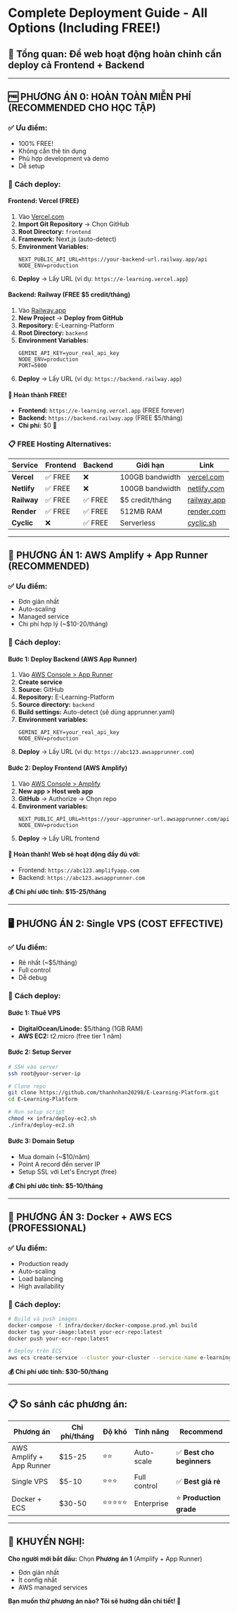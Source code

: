 # Complete Deployment Guide - All Options (Including FREE!)

## 🎯 **Tổng quan:** Để web hoạt động hoàn chỉnh cần deploy cả Frontend + Backend

---

## 🆓 **PHƯƠNG ÁN 0: HOÀN TOÀN MIỄN PHÍ (RECOMMENDED CHO HỌC TẬP)**

### ✅ **Ưu điểm:**
- 100% FREE! 
- Không cần thẻ tín dụng
- Phù hợp development và demo
- Dễ setup

### 🔧 **Cách deploy:**

#### **Frontend: Vercel (FREE)**
1. Vào [Vercel.com](https://vercel.com)
2. **Import Git Repository** → Chọn GitHub
3. **Root Directory:** `frontend`
4. **Framework:** Next.js (auto-detect)
5. **Environment Variables:**
   ```
   NEXT_PUBLIC_API_URL=https://your-backend-url.railway.app/api
   NODE_ENV=production
   ```
6. **Deploy** → Lấy URL (ví dụ: `https://e-learning.vercel.app`)

#### **Backend: Railway (FREE $5 credit/tháng)**
1. Vào [Railway.app](https://railway.app)
2. **New Project** → **Deploy from GitHub**
3. **Repository:** E-Learning-Platform
4. **Root Directory:** `backend`
5. **Environment Variables:**
   ```
   GEMINI_API_KEY=your_real_api_key
   NODE_ENV=production
   PORT=5000
   ```
6. **Deploy** → Lấy URL (ví dụ: `https://backend.railway.app`)

#### **🎉 Hoàn thành FREE!** 
- **Frontend:** `https://e-learning.vercel.app` (FREE forever)
- **Backend:** `https://backend.railway.app` (FREE $5/tháng)
- **Chi phí:** $0 🎉

### 📋 **FREE Hosting Alternatives:**

| Service | Frontend | Backend | Giới hạn | Link |
|---------|----------|---------|----------|------|
| **Vercel** | ✅ FREE | ❌ | 100GB bandwidth | [vercel.com](https://vercel.com) |
| **Netlify** | ✅ FREE | ❌ | 100GB bandwidth | [netlify.com](https://netlify.com) |
| **Railway** | ✅ FREE | ✅ FREE | $5 credit/tháng | [railway.app](https://railway.app) |
| **Render** | ✅ FREE | ✅ FREE | 512MB RAM | [render.com](https://render.com) |
| **Cyclic** | ❌ | ✅ FREE | Serverless | [cyclic.sh](https://cyclic.sh) |

---

## 🚀 **PHƯƠNG ÁN 1: AWS Amplify + App Runner (RECOMMENDED)**

### ✅ **Ưu điểm:**

- Đơn giản nhất
- Auto-scaling
- Managed service
- Chi phí hợp lý (~$10-20/tháng)

### 🔧 **Cách deploy:**

#### **Bước 1: Deploy Backend (AWS App Runner)**

1. Vào [AWS Console > App Runner](https://console.aws.amazon.com/apprunner/)
2. **Create service**
3. **Source:** GitHub
4. **Repository:** E-Learning-Platform
5. **Source directory:** `backend`
6. **Build settings:** Auto-detect (sẽ dùng apprunner.yaml)
7. **Environment variables:**
   ```
   GEMINI_API_KEY=your_real_api_key
   NODE_ENV=production
   ```
8. **Deploy** → Lấy URL (ví dụ: `https://abc123.awsapprunner.com`)

#### **Bước 2: Deploy Frontend (AWS Amplify)**

1. Vào [AWS Console > Amplify](https://console.aws.amazon.com/amplify/)
2. **New app > Host web app**
3. **GitHub** → Authorize → Chọn repo
4. **Environment variables:**
   ```
   NEXT_PUBLIC_API_URL=https://your-apprunner-url.awsapprunner.com/api
   NODE_ENV=production
   ```
5. **Deploy** → Lấy URL frontend

#### **🎉 Hoàn thành!** Web sẽ hoạt động đầy đủ với:

- Frontend: `https://abc123.amplifyapp.com`
- Backend: `https://abc123.awsapprunner.com`

**💰 Chi phí ước tính: $15-25/tháng**

---

## 🖥️ **PHƯƠNG ÁN 2: Single VPS (COST EFFECTIVE)**

### ✅ **Ưu điểm:**

- Rẻ nhất (~$5/tháng)
- Full control
- Dễ debug

### 🔧 **Cách deploy:**

#### **Bước 1: Thuê VPS**

- **DigitalOcean/Linode:** $5/tháng (1GB RAM)
- **AWS EC2:** t2.micro (free tier 1 năm)

#### **Bước 2: Setup Server**

```bash
# SSH vào server
ssh root@your-server-ip

# Clone repo
git clone https://github.com/thanhnhan20298/E-Learning-Platform.git
cd E-Learning-Platform

# Run setup script
chmod +x infra/deploy-ec2.sh
./infra/deploy-ec2.sh
```

#### **Bước 3: Domain Setup**

- Mua domain (~$10/năm)
- Point A record đến server IP
- Setup SSL với Let's Encrypt (free)

**💰 Chi phí ước tính: $5-10/tháng**

---

## 🐳 **PHƯƠNG ÁN 3: Docker + AWS ECS (PROFESSIONAL)**

### ✅ **Ưu điểm:**

- Production ready
- Auto-scaling
- Load balancing
- High availability

### 🔧 **Cách deploy:**

```bash
# Build và push images
docker-compose -f infra/docker/docker-compose.prod.yml build
docker tag your-image:latest your-ecr-repo:latest
docker push your-ecr-repo:latest

# Deploy trên ECS
aws ecs create-service --cluster your-cluster --service-name e-learning
```

**💰 Chi phí ước tính: $30-50/tháng**

---

## 📋 **So sánh các phương án:**

| Phương án                | Chi phí/tháng | Độ khó     | Tính năng    | Recommend                 |
| ------------------------ | ------------- | ---------- | ------------ | ------------------------- |
| AWS Amplify + App Runner | $15-25        | ⭐⭐       | Auto-scale   | ✅ **Best cho beginners** |
| Single VPS               | $5-10         | ⭐⭐⭐     | Full control | ✅ **Best giá rẻ**        |
| Docker + ECS             | $30-50        | ⭐⭐⭐⭐⭐ | Enterprise   | ⭐ **Production grade**   |

---

## 🎯 **KHUYẾN NGHỊ:**

**Cho người mới bắt đầu:** Chọn **Phương án 1** (Amplify + App Runner)

- Đơn giản nhất
- Ít config nhất
- AWS managed services

**Bạn muốn thử phương án nào? Tôi sẽ hướng dẫn chi tiết! 🚀**
